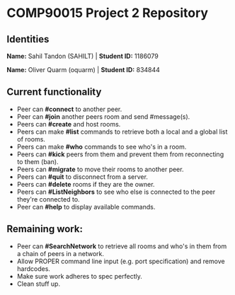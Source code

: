 # COMP90015 Project 2 Repository 

## Identities 
**Name:** Sahil Tandon (SAHILT)  |  **Student ID:** 1186079

**Name:** Oliver Quarm (oquarm)  |  **Student ID:** 834844

## Current functionality 
- Peer can **#connect** to another peer.
- Peer can **#join** another peers room and send #message(s).
- Peers can **#create** and host rooms.
- Peers can make **#list** commands to retrieve both a local and a global list of rooms.
- Peers can make **#who** commands to see who's in a room.
- Peers can **#kick** peers from them and prevent them from reconnecting to them (ban).
- Peers can **#migrate** to move their rooms to another peer.
- Peers can **#quit** to disconnect from a server.
- Peers can **#delete** rooms if they are the owner.
- Peers can **#ListNeighbors** to see who else is connected to the peer they're connected to.
- Peer can **#help** to display available commands.

## Remaining work: 
- Peer can **#SearchNetwork** to retrieve all rooms and who's in them from a chain of peers in a network.
- Allow PROPER command line input (e.g. port specification) and remove hardcodes.
- Make sure work adheres to spec perfectly.
- Clean stuff up.
